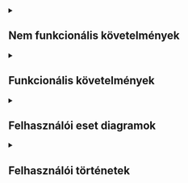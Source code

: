 <details>
<summary><h2>Nem funkcionális követelmények</h2></summary>

### 1\. Hatékonyság

* Minimális terhelés egy mai átlagos felhasználású számítógép illetve okostelefon porcesszorára, memóriájára nézve
* Hálózati kapcsolatot igényel
* Gyors (< 1 mp) válaszidő egy mai átlagos számítógépen vagy okostelefonon, megfelelő internetkapcsolat mellett
* Általánosságban szinte azonnali (0.3 mp) válaszidő

### 2\. Megbízhatóság

* Szabványos használat esetén nem fordul elő hibajelenség, nem jelenik meg hibaüzenet
* A szoftver "bolondbiztos", a felhasználó nem tud elrontani semmit
* Hibás bevitelt a program hibajelenség nélkül képes kezelni - vagy kijavítja, vagy újat kér
* A lemezen nem tárol adatokat
* A program nem áll le váratlanul

### 3\. Biztonság:

* A program nem kezel érzékeny adatokat, így nem releváns

### 4\. Hordozhatóság

* Bármilyen mai böngészőprogram segítségével használható, eszköztől és operációs rendszertől függetlenül

### 5\. Felhasználhatóság

* Intuitív, könnyen kezelhető felhasználói felület
* A felület elrendezése alkalmazkodik a kijelző méretéhez, hogy az könnyen kezelhető maradjon
* A használathoz nem szükséges külön segédlet vagy leírás
* A program funkciói gyorsan elsajátíthatók az átlag felhasználó számára

### 6\. Környezeti

* Korszerű böngészőprogram és internetkapcsolat szükséges a futtatáshoz

### 7\. Működési:

* Általában rövid futási idő, várhatóan 20-30 perc
* Gyakori használat
* Felhasználók száma: 1

### 8\. Fejlesztési

* HTML, JavaScript
* OpenCV könyvtár használata
* Objektumorientált paradigma
* Unit testing
* GitHub
* Dokumentáció


</details>

<details>
<summary><h2>Funkcionális követelmények</h2></summary>

### Általánosan
* Lehessen képet feltölteni
* A szerkesztési folyamat során legyen lehetőség a végrehajtott műveletek
    * Visszavonására
    * Újbóli végrehasjtására (visszavonás ellenkezője)
    * Ez a funkcionalitás legyen biztosított legalább 5 lépés erejéig
* A különböző szerkesztők között tetszőlegesen váltani
    * A sorrend ne befolyásolja a program működését, vagy a végleges kimeneti képet 
    * (Elképzelhető, hogy ez a harmadik szerkesztő esetén nem megvalósítható)
* Minden szerkesztő alig észrevehető idő alatt dolgozza fel a képen tett változtatásokat
* Az előnézet dinamikusan változzon az adott szerkesztő paramétereinek megfelelően
* Lehessen a képet bármely szerkesztő szerinti állapotában letölteni
* A letöltött kép mindig az eredetivel megegyező felbontású legyen
    * Akár történt kicsinyítés a megjelenítés során, akár nem
    * Az eredeti kép itt az alaki transzformációk (vágás, forgatás, stb.) utáni állapotát jelentse


### Az első szerkesztőben
* A feltöltött képet lehessen:
    * Elforgatni
    * Kisebbre vágni, tetszőleges képarányban
    * Horizontálisan és vertikálisan megnyújtani
    * Torzítani
    * Tükrözni
* Illetve a következő effektusokat alkalmazni rá:
    * Kontrasztarány változtatása
    * Kontraszt középpontjának kiválasztása
    * Fehéregyensúly módosítása
    * Színek korrigálása
    * Zajcsökkentés
* A program nyújtson lehetőséget a szürkeárnyalatos filter ki- és bekapcsolására

### A második szerkesztőben
* A körvonalak keresését lehessen az alábbi módon finomhangolni:
    * Különböző keresési algoritmusok használatával, kombinálásával
    * Keresési paraméterek beállításával
    * Körvonalak törlésével
    * Körvonalak mentésével, hogy más paraméterek mellett is megmaradjanak
    * Törlés illetve mentés visszavonásával
    * Körvonalak egyéni javításával különböző algoritmusok segítségével
* Lehessen körvonalakat kijelölni
    * Kattintásra, vagy egér használata nélkül is
* A program jelenítse meg az utoljára kijelölt körvonalat egy külön vásznon
* Legyen lehetőség a mentett körvonalak megjelenítésére és elrejtésére


### A harmadik szerkesztőben
* A felhasználó számára álljanak rendelkezésre a következő funkciók:
    * A töredezettség növelése vagy csökkentése, az általános alakzat megtartása mellett 
    * A partvonal automatikus alakítása, természetessé, változatossá tétele
    * A kép egy kijelölt részén a partvonal:
        * Fjordokkal való kibővítése
        * Apró szigetekkel való körbevétele
        * Apró szigetekké való szétdarabolása
        * Kiegyenlítése/Elsimítása
        * Egyenetlenebbé tétele

</details>


<details>
<summary><h2>Felhasználói eset diagramok</h2></summary>

<img src="documentation/Overall.svg" />
<img src="documentation/Preprocess.svg" />
<img src="documentation/FindContours.svg" />
<img src="documentation/Erosion.svg" />

</details>

<details>
<summary><h2>Felhasználói történetek</h2></summary>

<link href="documentation/docu_style.css" rel="stylesheet"/>

### Képfeltöltés


<table>
    <tr><td>GIVEN</td><td>Még nincs feltöltött kép </td></tr>
    <tr><td>WHEN</td><td>A felhasználó feltölt egy képet </td></tr>
    <tr><td>THEN</td><td>A weboldal minden szerkesztőt megjelenít, </td></tr>
    <tr><td>AND</td><td>minden állítható értéket alapértelmezettre állít be </td></tr>

</table>


### Szerkesztők általánosan


<table>
    <tr><td>GIVEN</td><td>A szerkesztőben már van egy feltöltött kép </td></tr>
    <tr><td>WHEN</td><td>A felhasználó átállítja bármely tulajdonságot a szerkesztőben </td></tr>
    <tr><td>THEN</td><td>A szerkesztő előnézete az új paramétereknek megfelelően azonnal változik </td></tr>
</table>

<table>
    <tr><td>GIVEN</td><td>A szerkesztőben már van egy feltöltött kép </td></tr>
    <tr><td>WHEN</td><td>A felhasználó új képet próbál feltölteni </td></tr>
    <tr><td>THEN</td><td>A weboldal figyelmezteti, hogy az eddigi változtatásai el fognak veszni </td></tr>
    <tr><td>AND</td><td>lehetőséget kínál a művelet megszakítására, illetve új kép feltöltésére </td></tr>
</table>

<table>
    <tr><td>GIVEN</td><td>A szerkesztőben már van egy feltöltött kép </td></tr>
    <tr><td>WHEN</td><td>A felhasználó olyan értéket próbál megadni a szerkesztőnek, amellyel nem lehetséges képet alkotni </td></tr>
    <tr><td>THEN</td><td>Ahol lehet, a weboldal ne engedélyezze ilyen értékek megadását, különben jelezzen hibaüzenettel </td></tr>
</table>

<table>
    <tr><td>GIVEN</td><td>A szerkesztőben már van egy feltöltött kép </td></tr>
    <tr><td>AND</td><td>A felhasználó már létrehozott valamilyen módosítást ezen </td></tr>
    <tr><td>WHEN</td><td>A felhasználó megnyomja a 'Ctrl+Z' kombinációt </td></tr>
    <tr><td>THEN</td><td>A képen tett legutóbbi változtatás legyen visszafordítva, </td></tr>
    <tr><td>AND</td><td>ezt tükrözzék a szerkesztőben megjelenő eszközök illetve paraméterek is (amennyiben ez releváns) </td></tr>
</table>

<table>
    <tr><td>GIVEN</td><td>A szerkesztőben már van egy feltöltött kép </td></tr>
    <tr><td>AND</td><td>A felhasználó már létrehozott valamilyen módosítást ezen, amelyet aztán visszavont </td></tr>
    <tr><td>WHEN</td><td>A felhasználó megnyomja a 'Ctrl+Y' kombinációt </td></tr>
    <tr><td>THEN</td><td>A képen tett legutóbb visszavont változtatás lépjen ismét életbe, </td></tr>
    <tr><td>AND</td><td>ezt tükrözzék a szerkesztőben megjelenő eszközök illetve paraméterek is (amennyiben ez releváns) </td></tr>
</table>



### Második szerkesztő (Körvonalak keresése)


<table>
    <tr><td>GIVEN</td><td>Van feltöltött kép és a második szerkesztő van megjelenítve </td></tr>
    <tr><td>WHEN</td><td>A felhasználó rákattint a megjelenített képre </td></tr>
    <tr><td>THEN</td><td>A kattintáshoz legközelebb lévő (bizonyos területen belüli) körvonal legyen kiemelve </td></tr>
    <tr><td>AND</td><td>az előző kijelölés szűnjön meg </td></tr>
</table>

<table>
    <tr><td>GIVEN</td><td>Van feltöltött kép és a második szerkesztő van megjelenítve </td></tr>
    <tr><td>WHEN</td><td>A felhasználó rákattint a megjelenített képre miközben lenyomva tartja a 'Ctrl' billentyűt </td></tr>
    <tr><td>THEN</td><td>A kattintáshoz legközelebb lévő (bizonyos területen belüli) körvonal legyen kiemelve </td></tr>
    <tr><td>AND</td><td>az eddigi kijelölés maradjon meg, az új körvonal pedig legyen hozzáadva </td></tr>
</table>

<table>
    <tr><td>GIVEN</td><td>Van feltöltött kép és a második szerkesztő van megjelenítve </td></tr>
    <tr><td>AND</td><td>legalább egy körvonal ki van jelölve </td></tr>
    <tr><td>WHEN</td><td>A felhasználó megnyomja a 'Delete' billentyűt, vagy az erre elhelyezett gombot </td></tr>
    <tr><td>THEN</td><td>Minden kijelölt körvonal tűnjön el a megjelenített képről, </td></tr>
    <tr><td>AND</td><td>ne jelenjen meg újra, amíg a körvonalkeresés paraméterei nem változnak. </td></tr>    
</table>

<table>
    <tr><td>GIVEN</td><td>Van feltöltött kép és a második szerkesztő van megjelenítve </td></tr>
    <tr><td>AND</td><td>legalább egy körvonal ki van jelölve </td></tr>
    <tr><td>WHEN</td><td>A felhasználó megnyomja az 'Enter' billentyűt, vagy az erre elhelyezett gombot </td></tr>
    <tr><td>THEN</td><td>Minden kijelölt körvonal legyen kiemelve a megjelenített képen, </td></tr>
    <tr><td>AND</td><td>legyen "elmentve:" kerüljön át a következő szerkesztőben lévő képre </td></tr>
    <tr><td>AND</td><td>maradjon kiemelve és elmentve még akkor is, ha a körvonalkeresés paraméterei változnak. </td></tr>
</table>

<table>
    <tr><td>GIVEN</td><td>Van feltöltött kép és a második szerkesztő van megjelenítve </td></tr>
    <tr><td>AND</td><td>legalább egy körvonal ki van jelölve </td></tr>
    <tr><td>WHEN</td><td>A felhasználó törölni próbál egy elmentett körvonalat </td></tr>
    <tr><td>THEN</td><td>Az oldal figyelmeztesse a felhasználót, </td></tr>
    <tr><td>AND</td><td>amennyiben tényleg törölni akarja, az törlődjön az elmentett körvonalak közül is. </td></tr>
</table>

<table>
    <tr><td>GIVEN</td><td>Van feltöltött kép és a második szerkesztő van megjelenítve </td></tr>
    <tr><td>AND</td><td>legalább egy körvonal ki van jelölve </td></tr>
    <tr><td>WHEN</td><td>A felhasználó egy (vagy több) mentett körvonalat újra "menteni" próbál </td></tr>
    <tr><td>THEN</td><td>A körvonalak kerüljenek le a mentett körvonalak listájáról. </td></tr>
</table>

#### További, egyelőre nehezen specifikálható követelmény:
- A felhasználónak legyen lehetősége egy adott körvonal "javítására"
    - gyakori, hogy egy körvonal nem teljesen zárt, noha emberi szemmel nézve könnyű lenne zárttá tenni
    - ezt a problémát lehessen orvosolni, lehetőség szerint minél könnyebben
- Alternatívaként lehet, hogy a "point_map_img" változóban tárolt kép, ami csak a körvonalak csúcspontjait tartalmazza, segítségünkre lehet
    - ugyanis itt is általában könnyű észrevenni, hogy mi a kívánt alakzat, bár algoritmust még nem találtam rá
    - valamilyen módon talán ezt is ki lehet majd használni, akár egy körvonalnál, akár az egész képnél




### Harmadik szerkesztő (Partvonal javítása)


<table>
    <tr><td>GIVEN</td><td>A harmadik szerkesztőben lévő (bináris) kép nem egyszínű </td></tr>
    <tr><td>WHEN</td><td>A felhasználó kiválasztja az automatikus partvonal alakítás opciót </td></tr>
    <tr><td>THEN</td><td>A képen lévő körvonalak úgy változnak, hogy természetesebbnek tűnő partvonalat alkotnak </td></tr>
    <tr><td>AND</td><td>kellően nagy kép esetén a kialakított partvonal változatos (pl. fjordokat és szigeteket is tartalmaz). </td></tr>
</table>

<table>
    <tr><td>GIVEN</td><td>A felhasználó kiválasztotta az egyik partvonal alakító "ecsetet" </td></tr>
    <tr><td>AND</td><td>A szerkesztő előnézetében egy nem egyszínű részképet jelöl ki kattintással, vagy az egeret lenyomva tartva és mozgatva</td></tr>
    <tr><td>THEN</td><td>A részképen belüli partvonal az ecsetnek megfelelően változik, pl. fjord-szerű alakok, vagy kicsi szigetek jönnek létre. </td></tr>
</table>

<table>
    <tr><td>GIVEN</td><td>A szerkesztőben már van egy feltöltött kép </td></tr>
    <tr><td>WHEN</td><td>A felhasználó rányom a "Download" gombra</td></tr>
    <tr><td>THEN</td><td>Megnyílik egy párbeszédablak, amely lehetőséget ad a harmadik szerkesztőben lévő kép letöltésére </td></tr>
</table>
